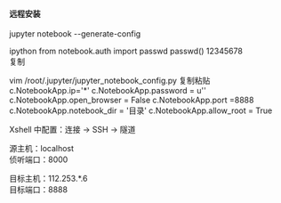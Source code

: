 
#### 远程安装  

jupyter notebook --generate-config

ipython
from notebook.auth import passwd
passwd()
12345678  
复制

vim /root/.jupyter/jupyter_notebook_config.py
复制粘贴  
c.NotebookApp.ip='\*'
c.NotebookApp.password = u''
c.NotebookApp.open_browser = False
c.NotebookApp.port =8888
c.NotebookApp.notebook_dir = '目录'
c.NotebookApp.allow_root = True

Xshell 中配置：连接 -> SSH -> 隧道  

源主机：localhost  
侦听端口：8000 

目标主机：112.253.\*.6  
目标端口：8888  



